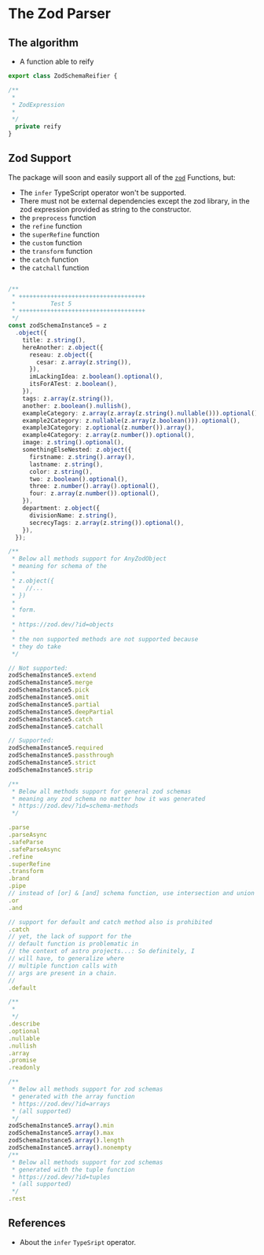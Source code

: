 # The Zod Parser


## The algorithm

* A function able to reify 

```TypeScript
export class ZodSchemaReifier {

/**
 * 
 * ZodExpression
 * 
 */
  private reify
}
```

## Zod Support

The package will soon and easily support all of the [`zod`](https://zod.dev) Functions, but:

* The `infer` TypeScript operator won't be supported.
* There must not be external dependencies except the zod library, in the zod expression provided as string to the constructor.
* the `preprocess` function
* the `refine` function
* the `superRefine` function
* the `custom` function
* the `transform` function
* the `catch` function
* the `catchall` function

```TypeScript

/**
 * ++++++++++++++++++++++++++++++++++++
 *          Test 5
 * ++++++++++++++++++++++++++++++++++++
 */
const zodSchemaInstance5 = z
  .object({
    title: z.string(),
    hereAnother: z.object({
      reseau: z.object({
        cesar: z.array(z.string()),
      }),
      imLackingIdea: z.boolean().optional(),
      itsForATest: z.boolean(),
    }),
    tags: z.array(z.string()),
    another: z.boolean().nullish(),
    exampleCategory: z.array(z.array(z.string().nullable())).optional(),
    example2Category: z.nullable(z.array(z.boolean())).optional(),
    example3Category: z.optional(z.number()).array(),
    example4Category: z.array(z.number()).optional(),
    image: z.string().optional(),
    somethingElseNested: z.object({
      firstname: z.string().array(),
      lastname: z.string(),
      color: z.string(),
      two: z.boolean().optional(),
      three: z.number().array().optional(),
      four: z.array(z.number()).optional(),
    }),
    department: z.object({
      divisionName: z.string(),
      secrecyTags: z.array(z.string()).optional(),
    }),
  });

/**
 * Below all methods support for AnyZodObject
 * meaning for schema of the 
 * 
 * z.object({
 *   //...
 * })
 * 
 * form.
 * 
 * https://zod.dev/?id=objects
 * 
 * the non supported methods are not supported because
 * they do take 
 */

// Not supported:
zodSchemaInstance5.extend
zodSchemaInstance5.merge
zodSchemaInstance5.pick
zodSchemaInstance5.omit
zodSchemaInstance5.partial
zodSchemaInstance5.deepPartial
zodSchemaInstance5.catch
zodSchemaInstance5.catchall

// Supported:
zodSchemaInstance5.required
zodSchemaInstance5.passthrough
zodSchemaInstance5.strict
zodSchemaInstance5.strip

/**
 * Below all methods support for general zod schemas
 * meaning any zod schema no matter how it was generated
 * https://zod.dev/?id=schema-methods
 */

.parse
.parseAsync
.safeParse
.safeParseAsync
.refine
.superRefine
.transform
.brand
.pipe
// instead of [or] & [and] schema function, use intersection and union
.or
.and

// support for default and catch method also is prohibited
.catch
// yet, the lack of support for the
// default function is problematic in
// the context of astro projects...: So definitely, I 
// will have, to generalize where
// multiple function calls with
// args are present in a chain.
// 
.default

/**
 * 
 */
.describe
.optional
.nullable
.nullish
.array
.promise
.readonly

/**
 * Below all methods support for zod schemas
 * generated with the array function
 * https://zod.dev/?id=arrays
 * (all supported)
 */
zodSchemaInstance5.array().min
zodSchemaInstance5.array().max
zodSchemaInstance5.array().length
zodSchemaInstance5.array().nonempty
/**
 * Below all methods support for zod schemas
 * generated with the tuple function
 * https://zod.dev/?id=tuples
 * (all supported)
 */
.rest


```

## References

* About the `infer` `TypeSript` operator.
